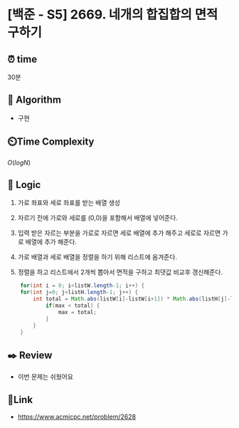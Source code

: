 # [백준 - S5] 2669. 네개의 합집합의 면적 구하기

## ⏰ **time**

30분

## :pushpin: **Algorithm**

- 구현

## ⏲️**Time Complexity**

$O(logN)$

## :round_pushpin: **Logic**

1. 가로 좌표와 세로 좌표를 받는 배열 생성

2. 자르기 전에 가로와 세로를 (0,0)을 포함해서 배열에 넣어준다.

3. 입력 받은 자르는 부분을 가로로 자르면 세로 배열에 추가 해주고 세로로 자르면 가로 배열에 추가 해준다.

4. 가로 배열과 세로 배열을 정렬을 하기 위해 리스트에 옴겨준다.

5. 정렬을 하고 리스트에서 2개씩 뽑아서 면적을 구하고 최댓값 비교후 갱신해준다.

```java
    for(int i = 0; i<listW.length-1; i++) {
	for(int j=0; j<listH.length-1; j++) {
		int total = Math.abs(listW[i]-listW[i+1]) * Math.abs(listH[j]-listH[j+1]);
			if(max < total) {
				max = total;
			}
		}
	}
```

## :black_nib: **Review**

- 이번 문제는 쉬웠어요

## 📡**Link**

- https://www.acmicpc.net/problem/2628
